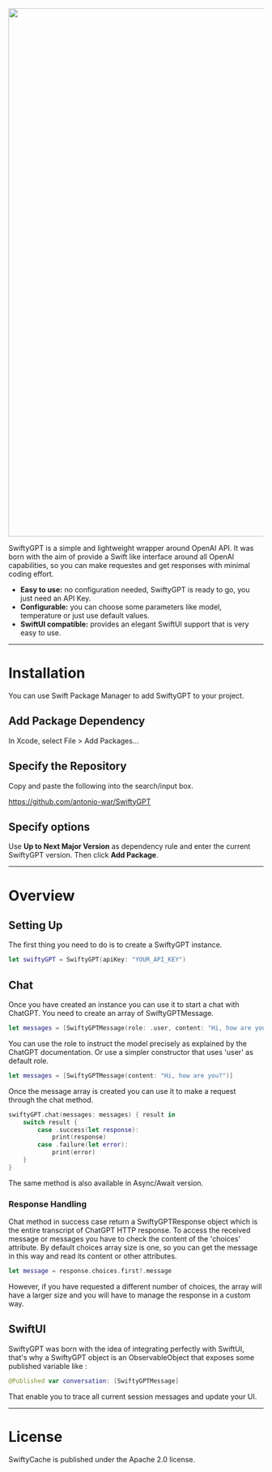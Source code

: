<p align="center">
<img width="1042" src="https://user-images.githubusercontent.com/59933379/228211801-2646ac50-4bbf-4b4c-88b9-366bad8d76cf.png">
</p>

SwiftyGPT is a simple and lightweight wrapper around OpenAI API.
It was born with the aim of provide a Swift like interface around all OpenAI capabilities, so you can make requestes and get responses with minimal coding effort.

- **Easy to use:** no configuration needed, SwiftyGPT is ready to go, you just need an API Key.
- **Configurable:** you can choose some parameters like model, temperature or just use default values.
- **SwiftUI compatible:** provides an elegant SwiftUI support that is very easy to use.

---

# Installation

You can use Swift Package Manager to add SwiftyGPT to your project.

## Add Package Dependency

In Xcode, select File > Add Packages...

## Specify the Repository

Copy and paste the following into the search/input box.

https://github.com/antonio-war/SwiftyGPT

## Specify options

Use **Up to Next Major Version** as dependency rule and enter the current SwiftyGPT version.
Then click **Add Package**.

---

# Overview

## Setting Up

The first thing you need to do is to create a SwiftyGPT instance.

```swift
let swiftyGPT = SwiftyGPT(apiKey: "YOUR_API_KEY")
```

## Chat

Once you have created an instance you can use it to start a chat with ChatGPT.
You need to create an array of SwiftyGPTMessage.

```swift
let messages = [SwiftyGPTMessage(role: .user, content: "Hi, how are you?")]
```
You can use the role to instruct the model precisely as explained by the ChatGPT documentation. Or use a simpler constructor that uses 'user' as default role.

```swift
let messages = [SwiftyGPTMessage(content: "Hi, how are you?")]
```

Once the message array is created you can use it to make a request through the chat method.

```swift
swiftyGPT.chat(messages: messages) { result in
    switch result {
        case .success(let response):
            print(response)
        case .failure(let error):
            print(error)
    }
}
```

The same method is also available in Async/Await version.

### Response Handling

Chat method in success case return a SwiftyGPTResponse object which is the entire transcript of ChatGPT HTTP response.
To access the received message or messages you have to check the content of the 'choices' attribute. By default choices array size is one, so you can get the message in this way and read its content or other attributes.

```swift
let message = response.choices.first?.message
```

However, if you have requested a different number of choices, the array will have a larger size and you will have to manage the response in a custom way.

## SwiftUI

SwiftyGPT was born with the idea of integrating perfectly with SwiftUI, that's why a SwiftyGPT object is an ObservableObject that exposes some published variable like :

```swift
@Published var conversation: [SwiftyGPTMessage]
```
That enable you to trace all current session messages and update your UI.

---
# License
SwiftyCache is published under the Apache 2.0 license.

